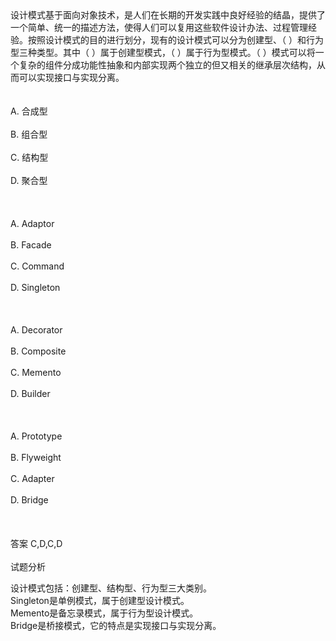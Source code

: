 <div class="detail lh2">设计模式基于面向对象技术，是人们在长期的开发实践中良好经验的结晶，提供了一个简单、统一的描述方法，使得人们可以复用这些软件设计办法、过程管理经验。按照设计模式的目的进行划分，现有的设计模式可以分为创建型、（  ）和行为型三种类型。其中（  ）属于创建型模式，（  ）属于行为型模式。（  ）模式可以将一个复杂的组件分成功能性抽象和内部实现两个独立的但又相关的继承层次结构，从而可以实现接口与实现分离。<br/><br/><br/>A. 合成型<br/><br/>B. 组合型<br/><br/>C. 结构型<br/><br/>D. 聚合型<br/><br/><br/><br/>A. Adaptor<br/><br/>B. Facade<br/><br/>C. Command<br/><br/>D. Singleton<br/><br/><br/><br/>A. Decorator<br/><br/>B. Composite<br/><br/>C. Memento<br/><br/>D. Builder<br/><br/><br/><br/>A. Prototype<br/><br/>B. Flyweight<br/><br/>C. Adapter<br/><br/>D. Bridge<br/><br/><br/><br/>答案 C,D,C,D<br/><br/>试题分析<br/><p>设计模式包括：创建型、结构型、行为型三大类别。<br/>
Singleton是单例模式，属于创建型设计模式。<br/>
Memento是备忘录模式，属于行为型设计模式。<br/>
Bridge是桥接模式，它的特点是实现接口与实现分离。<br/></p></div>